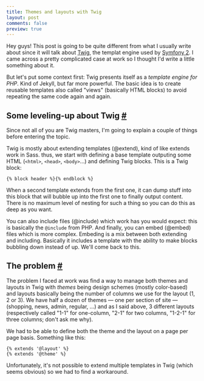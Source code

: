 ```yaml
---
title: Themes and layouts with Twig
layout: post
comments: false
preview: true
---
```

<section>
<p>Hey guys! This post is going to be quite different from what I usually write about since it will talk about <a href="http://twig.sensiolabs.org/">Twig</a>, the templat engine used by <a href="http://symfony.com/">Symfony 2</a>. I came across a pretty complicated case at work so I thought I'd write a little something about it.</p>
<p>But let's put some context first: Twig presents itself as a <em>template engine for PHP</em>. Kind of Jekyll, but far more powerful. The basic idea is to create reusable templates also called "views" (basically HTML blocks) to avoid repeating the same code again and again.</p>
</section>
<section id="twig">
<h2>Some leveling-up about Twig <a href="#twig">#</a></h2>
<p>Since not all of you are Twig masters, I'm going to explain a couple of things before entering the topic.</p>
<p>Twig is mostly about extending templates (@extend), kind of like extends work in Sass. thus, we start with defining a base template outputing some HTML (<code>&lt;html&gt;</code>, <code>&lt;head&gt;</code>, <code>&lt;body&gt;</code>...) and defining Twig blocks. This is a Twig block:</p>
<pre><code>{&#37; block header &#37;}{&#37; endblock &#37;}</code></pre>
<p>When a second template extends from the first one, it can dump stuff into this block that will bubble up into the first one to finally output content. There is no maximum level of nesting for such a thing so you can do this as deep as you want.</p>
<p>You can also include files (@include) which work has you would expect: this is basically the <code>@include</code> from PHP. And finally, you can embed (@embed) files which is more complex. Embeding is a mix between both extending and including. Basically it includes a template with the ability to make blocks bubbling down instead of up. We'll come back to this.</p>
</section>
<section id="problem">
<h2>The problem <a href="#problem">#</a></h2>
<p>The problem I faced at work was find a way to manage both themes and layouts in Twig with <em>themes</em> being design schemes (mostly color-based) and layouts basically being the number of columns we use for the layout (1, 2 or 3). We have half a dozen of themes &mdash; one per section of site &mdash; (shopping, news, admin, regular, ...) and as I said above, 3 different layouts (respectively called "1-1" for one-column, "2-1" for two columns, "1-2-1" for three columns; don't ask me why).</p>
<p>We had to be able to define both the theme and the layout on a page per page basis. Something like this:</p>
<pre><code>{&#37; extends '@layout' &#37;}
{&#37; extends '@theme' &#37;}</code></pre>
<p>Unfortunately, it's not possible to extend multiple templates in Twig (which seems obvious) so we had to find a workaround.</p>
</section>
